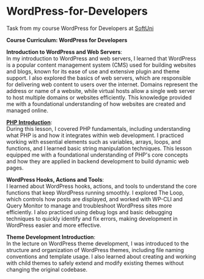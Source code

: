 # WordPress-for-Developers
Task from my course WordPress for Developers at <a href="https://softuni.bg/">SoftUni</a>

<b> Course Curriculum: WordPress for Developers </b>

**Introduction to WordPress and Web Servers**: <br>
In my introduction to WordPress and web servers, I learned that WordPress is a popular content management system (CMS) used for building websites and blogs, known for its ease of use and extensive plugin and theme support. I also explored the basics of web servers, which are responsible for delivering web content to users over the internet. Domains represent the address or name of a website, while virtual hosts allow a single web server to host multiple domains or websites efficiently. This knowledge provided me with a foundational understanding of how websites are created and managed online.

**[PHP Introduction](https://github.com/trayanaboykova/WordPress-for-Developers/tree/main/PHP-Introduction/lesson)**: <br>
During this lesson, I covered PHP fundamentals, including understanding what PHP is and how it integrates within web development. I practiced working with essential elements such as variables, arrays, loops, and functions, and I learned basic string manipulation techniques. This lesson equipped me with a foundational understanding of PHP's core concepts and how they are applied in backend development to build dynamic web pages.

**WordPress Hooks, Actions and Tools**: <br>
I learned about WordPress hooks, actions, and tools to understand the core functions that keep WordPress running smoothly. I explored The Loop, which controls how posts are displayed, and worked with WP-CLI and Query Monitor to manage and troubleshoot WordPress sites more efficiently. I also practiced using debug logs and basic debugging techniques to quickly identify and fix errors, making development in WordPress easier and more effective.

**Theme Development Introduction**: <br>
In the lecture on WordPress theme development, I was introduced to the structure and organization of WordPress themes, including file naming conventions and template usage. I also learned about creating and working with child themes to safely extend and modify existing themes without changing the original codebase.

